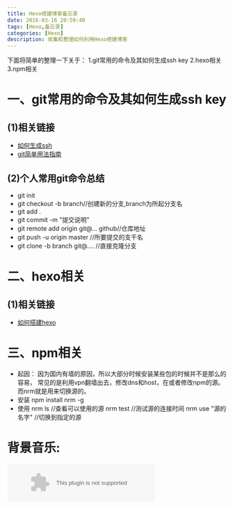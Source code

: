 ```yaml
---
title: Hexo搭建博客备忘录
date: 2016-03-16 20:59:40
tags: [Hexo,备忘录]
categories: [Hexo]
description: 收集和整理如何利用Hexo搭建博客
---
```

下面将简单的整理一下关于：
1.git常用的命令及其如何生成ssh key
2.hexo相关
3.npm相关

<!--more-->

# 一、git常用的命令及其如何生成ssh key

## (1)相关链接
* [如何生成ssh](http://riny.net/2014/git-ssh-key/)
* [git简单用法指南](http://rogerdudler.github.io/git-guide/index.zh.html)

## (2)个人常用git命令总结
* git init
* git checkout -b branch//创建新的分支,branch为所起分支名
* git add .
* git commit -m "提交说明"
* git remote add origin git@... github//仓库地址
* git push -u origin master //所要提交的支干名
* git clone -b branch git@.... //直接克隆分支

# 二、hexo相关

## (1)相关链接
* [如何搭建hexo](http://sunwhut.com/2015/10/30/buildBlog/)

# 三、npm相关
* 起因：
	因为国内有墙的原因，所以大部分时候安装某些包的时候并不是那么的容易，
	常见的是利用vpn翻墙出去，修改dns和host，在或者修改npm的源。
	而nrm就是用来切换源的。
* 安装
npm install nrm -g
* 使用
nrm ls //查看可以使用的源
nrm test //测试源的连接时间
nrm use "源的名字" //切换到指定的源

# 背景音乐:
<embed src="http://music.163.com/style/swf/widget.swf?sid=27808044&type=2&auto=1&width=320&height=66" width="340" height="86"  allowNetworking="all"></embed>

